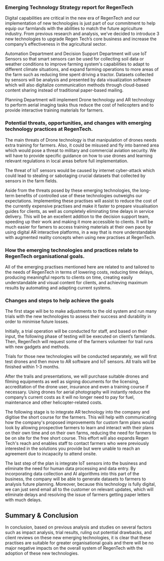 ### Emerging Technology Strategy report for RegenTech

Digital capabilities are critical in the new era of RegenTech and our implementation of new technologies is just part of our commitment to help equip our farmlands with the abilities to match the future agriculture industry. From previous research and analysis, we’ve decided to introduce 3 new technologies to upgrade Regen Tech’s core business and increase the company’s effectiveness in the agricultural sector.

Automation Department and Decision Support Department will use IoT Sensors so that smart sensors can be used for collecting soil data or weather conditions to improve farming system's capabilities to adapt to different climate situations, and expand farming operations to more areas of the farm such as reducing time spent driving a tractor. Datasets collected by sensors will be analysis and presented by data visualization software which will also digitalize communication methods through cloud-based content sharing instead of traditional paper-based mailing.

Planning Department will implement Drone technology and AR technology to perform aerial imaging tasks thus reduce the cost of helicopters and to provide interactive training materials for farmers.

### Potential threats, opportunities, and changes with emerging technology practices at RegenTech.

The main threats of Drone technology is that manipulation of drones needs extra training for farmers. Also, it could be misused and fly into banned area which would pose a threat to military and commercial aviation security. We will have to provide specific guidance on how to use drones and learning relevant regulations in local areas before full implementation.

The threat of IoT sensors would be caused by internet cyber-attack which could lead to stealing or sabotaging crucial datasets that collected by sensors in the farm fields.

Aside from the threats posed by these emerging technologies, the long-term benefits of controlled use of these technologies outweighs our expectations. Implementing these practises will assist to reduce the cost of the currently expensive practises and make it faster to prepare visualisation guides for clients, as well as completely eliminating time delays in service delivery. This will be an excellent addition to the decision support team, speeding up their work and making it more accessible to clients. It will be much easier for famers to access training materials at their own pace by using digital AR interactive platforms, in a way that is more understandable with augmented reality concepts when using new practises at RegenTech.

### How the emerging technologies and practices relate to RegenTech organisational goals.

All of the emerging practises mentioned here are related to and tailored to the needs of RegenTech in terms of lowering costs, reducing time delays, producing meaningful reports to clients on time, creating easily understandable and visual content for clients, and achieving maximum results by automating and adapting current systems.

### Changes and steps to help achieve the goals

The first stage will be to make adjustments to the old system and run many trials with the new technologies to assess their success and durability in order to minimise future losses.

Initially, a trial operation will be conducted for staff, and based on their input, the following phase of testing will be executed on client’s farmlands. Then, RegenTech will request some of the farmers volunteer for trail runs with new gadgets and methods.

Trials for those new technologies will be conducted separately, we will first test drones and then move to AR software and IoT sensors. All trails will be finished within 1-3 months.

After the trails and presentations, we will purchase suitable drones and filming equipments as well as signing documents for the licensing, accreditation of the drone user, insurance and even a training course if necessary. Using drones for aerial photography will instantly reduce the company’s current costs as it will no longer need to pay for fuel, maintenance and other helicopter-related costs.

The following stage is to integrate AR technology into the company and digitise the short course for the farmers. This will help with communicating how the company's proposed improvements for custom farm plans would look by allowing prospective farmers to learn and interact with their plans on their own time and on their own farms, reducing the need for farmers to be on site for the free short course. This effort will also expands Regen Tech's reach and enables staff to contact farmers who were previously interested in the solutions you provide but were unable to reach an agreement due to incapacity to attend onsite.

The last step of the plan is integrate IoT sensors into the business and eliminate the need for human data processing and data entry. By incorporating data collection and AI algorithms into this part of the business, the company will be able to generate datasets to farmers to analysis future planning. Moreover, because this technology is fully digital, we can just send email all to the customer on relevant updates, which will eliminate delays and resolving the issue of farmers getting paper letters with much delays.

## Summary & Conclusion

In conclusion, based on previous analysis and studies on several factors such as impact analysis, trial results, ruling out potential drawbacks, and client reviews on these new emerging technologies, it is clear that these practises are suitable for greater organisational goals and there will be no major negative impacts on the overall system of RegenTech with the adoption of these new technologies.
